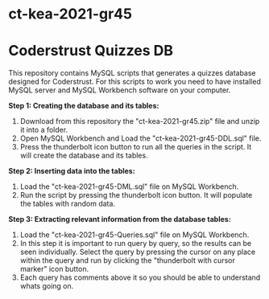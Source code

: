 # ct-kea-2021-gr45
# Coderstrust Quizzes DB
This repository contains MySQL scripts that generates a quizzes database designed for Coderstrust.
For this scripts to work you need to have installed MySQL server and MySQL Workbench software on your computer.


<b>Step 1: Creating the database and its tables:</b>  
1. Download from this repository the "ct-kea-2021-gr45.zip" file and unzip it into a folder.
2. Open MySQL Workbench and Load the "ct-kea-2021-gr45-DDL.sql" file.
3. Press the thunderbolt icon button to run all the queries in the script. It will create the database and its tables.

<b>Step 2: Inserting data into the tables:</b>  
1. Load the "ct-kea-2021-gr45-DML.sql" file on MySQL Workbench.
2. Run the script by pressing the thunderbolt icon button. It will populate the tables with random data.

<b>Step 3: Extracting relevant information from the database tables:</b>  
1. Load the "ct-kea-2021-gr45-Queries.sql" file on MySQL Workbench.
2. In this step it is important to run query by query, so the results can be seen individually. Select the query by pressing the cursor on any place within the query and run by clicking the "thunderbolt with cursor marker" icon button.
3. Each query has comments above it so you should be able to understand whats going on.


